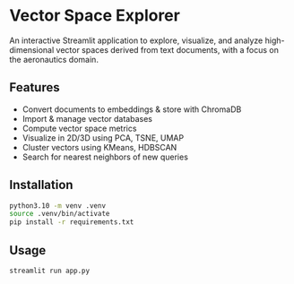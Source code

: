 # Vector Space Explorer

An interactive Streamlit application to explore, visualize, and analyze high-dimensional vector spaces derived from text documents, with a focus on the aeronautics domain.

## Features

- Convert documents to embeddings & store with ChromaDB
- Import & manage vector databases
- Compute vector space metrics
- Visualize in 2D/3D using PCA, TSNE, UMAP
- Cluster vectors using KMeans, HDBSCAN
- Search for nearest neighbors of new queries

## Installation

```bash
python3.10 -m venv .venv
source .venv/bin/activate
pip install -r requirements.txt
```

## Usage

```bash
streamlit run app.py
```
